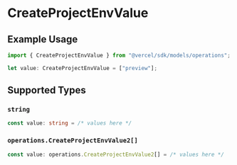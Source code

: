 # CreateProjectEnvValue

## Example Usage

```typescript
import { CreateProjectEnvValue } from "@vercel/sdk/models/operations";

let value: CreateProjectEnvValue = ["preview"];
```

## Supported Types

### `string`

```typescript
const value: string = /* values here */
```

### `operations.CreateProjectEnvValue2[]`

```typescript
const value: operations.CreateProjectEnvValue2[] = /* values here */
```

